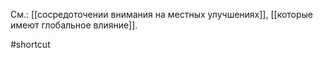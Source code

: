 См.: [[сосредоточении внимания на местных улучшениях]], [[которые имеют глобальное влияние]].

#shortcut
